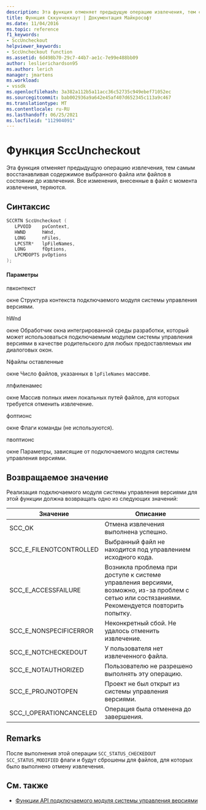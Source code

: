 ```yaml
---
description: Эта функция отменяет предыдущую операцию извлечения, тем самым восстанавливая содержимое выбранного файла или файлов в состояние до извлечения.
title: Функция Сккунчеккаут | Документация Майкрософт
ms.date: 11/04/2016
ms.topic: reference
f1_keywords:
- SccUncheckout
helpviewer_keywords:
- SccUncheckout function
ms.assetid: 6d498b70-29c7-44b7-ae1c-7e99e488bb09
author: leslierichardson95
ms.author: lerich
manager: jmartens
ms.workload:
- vssdk
ms.openlocfilehash: 3a382a112b5a11acc36c52735c949ebef71052ec
ms.sourcegitcommit: bab002936a9a642e45af407d652345c113a9c467
ms.translationtype: MT
ms.contentlocale: ru-RU
ms.lasthandoff: 06/25/2021
ms.locfileid: "112904091"
---
```

# <a name="sccuncheckout-function"></a>Функция SccUncheckout
Эта функция отменяет предыдущую операцию извлечения, тем самым восстанавливая содержимое выбранного файла или файлов в состояние до извлечения. Все изменения, внесенные в файл с момента извлечения, теряются.

## <a name="syntax"></a>Синтаксис

```cpp
SCCRTN SccUncheckout (
   LPVOID    pvContext,
   HWND      hWnd,
   LONG      nFiles,
   LPCSTR*   lpFileNames,
   LONG      fOptions,
   LPCMDOPTS pvOptions
);
```

#### <a name="parameters"></a>Параметры
 пвконтекст

окне Структура контекста подключаемого модуля системы управления версиями.

 hWnd

окне Обработчик окна интегрированной среды разработки, который может использоваться подключаемым модулем системы управления версиями в качестве родительского для любых предоставляемых им диалоговых окон.

 Nфайлы оставленные

окне Число файлов, указанных в `lpFileNames` массиве.

 лпфиленамес

окне Массив полных имен локальных путей файлов, для которых требуется отменить извлечение.

 фоптионс

окне Флаги команды (не используются).

 пвоптионс

окне Параметры, зависящие от подключаемого модуля системы управления версиями.

## <a name="return-value"></a>Возвращаемое значение
 Реализация подключаемого модуля системы управления версиями для этой функции должна возвращать одно из следующих значений:

|Значение|Описание|
|-----------|-----------------|
|SCC_OK|Отмена извлечения выполнена успешно.|
|SCC_E_FILENOTCONTROLLED|Выбранный файл не находится под управлением исходного кода.|
|SCC_E_ACCESSFAILURE|Возникла проблема при доступе к системе управления версиями, возможно, из-за проблем с сетью или состязаниями. Рекомендуется повторить попытку.|
|SCC_E_NONSPECIFICERROR|Неконкретный сбой. Не удалось отменить извлечение.|
|SCC_E_NOTCHECKEDOUT|У пользователя нет извлеченного файла.|
|SCC_E_NOTAUTHORIZED|Пользователю не разрешено выполнять эту операцию.|
|SCC_E_PROJNOTOPEN|Проект не был открыт из системы управления версиями.|
|SCC_I_OPERATIONCANCELED|Операция была отменена до завершения.|

## <a name="remarks"></a>Remarks
 После выполнения этой операции `SCC_STATUS_CHECKEDOUT` `SCC_STATUS_MODIFIED` флаги и будут сброшены для файлов, для которых было выполнено отмену извлечения.

## <a name="see-also"></a>См. также
- [Функции API подключаемого модуля системы управления версиями](../extensibility/source-control-plug-in-api-functions.md)
